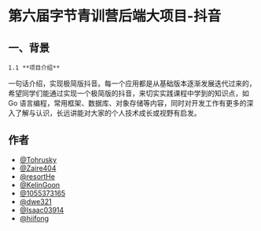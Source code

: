 # 第六届字节青训营后端大项目-抖音

## 一、背景
    1.1 **项目介绍**
一句话介绍，实现极简版抖音。每一个应用都是从基础版本逐渐发展迭代过来的，希望同学们能通过实现一个极简版的抖音，来切实实践课程中学到的知识点，如 Go 语言编程，常用框架、数据库、对象存储等内容，同时对开发工作有更多的深入了解与认识，长远讲能对大家的个人技术成长或视野有启发。


## 作者
- [@Tohrusky](https://github.com/Tohrusky)
- [@Zaire404](https://github.com/Zaire404)
- [@resortHe](https://github.com/resortHe)
- [@KelinGoon](https://github.com/KelinGoon)
- [@1055373165](https://github.com/1055373165)
- [@dwe321](https://github.com/dwe321)
- [@Isaac03914](https://github.com/Isaac03914)
- [@hiifong](https://github.com/hiifong)
